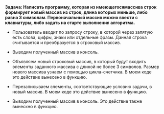  **Задача: Написать программу, которая из имеющегосямассива строк формирует новый массив из строк, 
длина которых меньше, либо равна 3 символам. Первоначальный массив можно ввести с клавиатуры,
либо задать на старте выполнения алгоритма.**


* Пользователь вводит по запросу строку, в которой через запятую есть слова, цифры, знаки или отдельные фразы. Данная строка считывается и преобразуется в строковый массив.

* Выводим полученный массив в консоль.

* Объявляем новый строковый массив, в который будут входить элементы заданного массива с длиной не более 3 символов. Размер нового массива узнаем с помощью цикла-счетчика. В моем коде это действие вынесено в функцию.

* Перезаписываем элементы, соответствующие условию задачи, в новый массив. В моем коде это действие вынесено в функцию.

* Выводим полученный массив в консоль. Это действие также вынескно в функцию.
